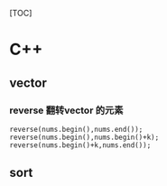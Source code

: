 [TOC]

# C++

## vector
### reverse 翻转vector 的元素

```
reverse(nums.begin(),nums.end());
reverse(nums.begin(),nums.begin()+k);
reverse(nums.begin()+k,nums.end());
```

## sort

